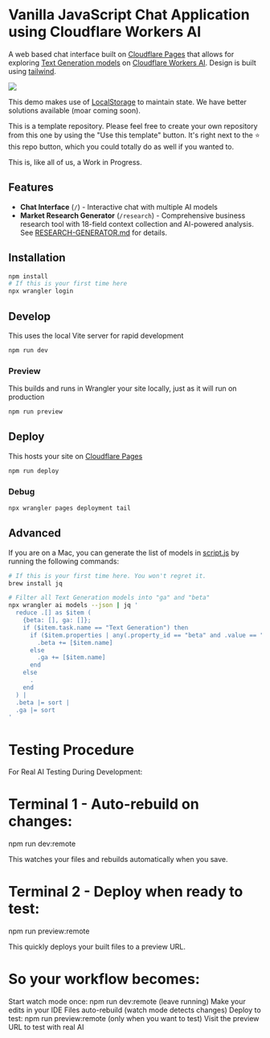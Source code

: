 # Vanilla JavaScript Chat Application using Cloudflare Workers AI

A web based chat interface built on [Cloudflare Pages](https://pages.cloudflare.com) that allows for exploring [Text Generation models](https://developers.cloudflare.com/workers-ai/models/#text-generation) on [Cloudflare Workers AI](https://developers.cloudflare.com/workers-ai/). Design is built using [tailwind](https://tailwindcss.com/).

[<img src="https://img.youtube.com/vi/5UTExUQ8Fwo/0.jpg">](https://youtu.be/5UTExUQ8Fwo "Workers AI - Getting Started - Vanilla Chat App")

This demo makes use of [LocalStorage](https://developer.mozilla.org/en-US/docs/Web/API/Window/localStorage) to maintain state. We have better solutions available (moar coming soon).

This is a template repository. Please feel free to create your own repository from this one by using the "Use this template" button. It's right next to the ⭐️ this repo button, which you could totally do as well if you wanted to.

This is, like all of us, a Work in Progress.

## Features

- **Chat Interface** (`/`) - Interactive chat with multiple AI models
- **Market Research Generator** (`/research`) - Comprehensive business research tool with 18-field context collection and AI-powered analysis. See [RESEARCH-GENERATOR.md](./RESEARCH-GENERATOR.md) for details.

## Installation

```bash
npm install
# If this is your first time here
npx wrangler login
```

## Develop

This uses the local Vite server for rapid development

```bash
npm run dev
```

### Preview

This builds and runs in Wrangler your site locally, just as it will run on production

```bash
npm run preview
```

## Deploy

This hosts your site on [Cloudflare Pages](https://pages.cloudflare.com)

```bash
npm run deploy
```

###  Debug

```bash
npx wrangler pages deployment tail
```

## Advanced

If you are on a Mac, you can generate the list of models in [script.js](./public/static/script.js) by running the following commands:

```bash
# If this is your first time here. You won't regret it.
brew install jq
```

```bash
# Filter all Text Generation models into "ga" and "beta"
npx wrangler ai models --json | jq ' 
  reduce .[] as $item (
    {beta: [], ga: []};
    if ($item.task.name == "Text Generation") then
      if ($item.properties | any(.property_id == "beta" and .value == "true")) then
        .beta += [$item.name]
      else
        .ga += [$item.name]
      end
    else
      .
    end
  ) |
  .beta |= sort |
  .ga |= sort
'
```


# Testing Procedure

For Real AI Testing During Development:

# Terminal 1 - Auto-rebuild on changes:
npm run dev:remote

This watches your files and rebuilds automatically when you save. 

# Terminal 2 - Deploy when ready to test:
npm run preview:remote

This quickly deploys your built files to a preview URL. 

# So your workflow becomes:

Start watch mode once: npm run dev:remote (leave running)
Make your edits in your IDE
Files auto-rebuild (watch mode detects changes)
Deploy to test: npm run preview:remote (only when you want to test)
Visit the preview URL to test with real AI